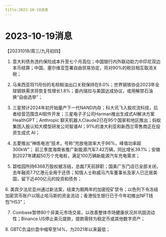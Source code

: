 ```yaml
---
title:2023-10-19消息
---
```

# 2023-10-19消息
【20231018/周三/九月初四】
1. 意大利债务违约保险成本升至七个月高位；中国银行内外联动助力中印尼双边本币结算；中国、塞尔维亚签署自由贸易协定，将对90%的税目相互取消关税；

2. 马来西亚将11月份的毛棕榈油出口关税保持在8.0%；世界钢铁协会2023年全球钢铁需求将恢复性增长1.8%；委内瑞拉与美国达成协议，或用解禁石油换“自由选举”；

3. 三星预计2024年初开始量产下一代NAND内存；科大讯飞入股欢流科技，后者经营范围含AI软件开发；三星电子子公司Harman推出生成式AI解决方案HealthGPT；Anthropic 聊天机器人Claude2已在95个国家和地区推出；蚂蚁集团入股认知大模型研发公司智谱AI；91%的澳大利亚和新西兰零售商正在投资生成式 AI；

4. 五菱推出“神炼电池”技术，号称“充放电效率大于96%，峰值功率超300kW”； 前三季度海南省推广新能源汽车7.42万辆，同比增长39.1%；安徽到2027年建超50万个充电桩，满足100万辆新能源汽车充电需求；

5. 碧桂园所持6368万股权被冻结，总裁7天前辞职；国美广东门店已全部关闭，去年融资7.7亿港元全用于还债；知情人士称威马汽车董事长及家人已迁居美国，留下近400亿元的投资和债务；

6. 美宾夕法尼亚州通过新法案，结束为期两年的加密挖矿禁令；以色列下令冻结加密货币账户以阻止哈马斯的资金流动；香港恒生银行已于今年初推出NFT钱包“HS3”；

7. Coinbase暂停80个非美元市场交易，以改善整体市场健康状况并巩固流动性；Binance.US停止美元提款，提款需转为稳定币或其他数字资产；

8. GBTC负溢价盘中缩窄至14%，为2021年以来最低；